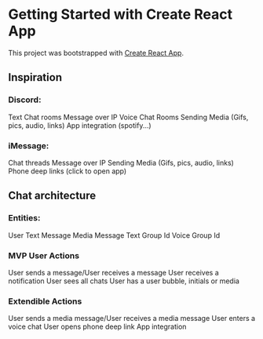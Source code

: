 # Getting Started with Create React App

This project was bootstrapped with [Create React App](https://github.com/facebook/create-react-app).

## Inspiration

### Discord:
Text Chat rooms
Message over IP
Voice Chat Rooms
Sending Media (Gifs, pics, audio, links)
App integration (spotify...)

### iMessage:
Chat threads
Message over IP
Sending Media (Gifs, pics, audio, links)
Phone deep links (click to open app)

## Chat architecture

### Entities:
User
Text Message
Media Message
Text Group Id
Voice Group Id

### MVP User Actions
User sends a message/User receives a message
User receives a notification
User sees all chats
User has a user bubble, initials or media

### Extendible Actions
User sends a media message/User receives a media message
User enters a voice chat
User opens phone deep link 
App integration